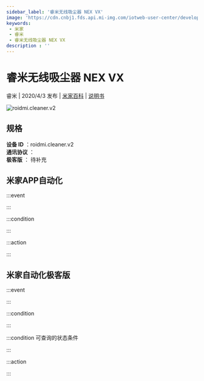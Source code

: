 ```yaml
---
sidebar_label: '睿米无线吸尘器 NEX VX'
image: 'https://cdn.cnbj1.fds.api.mi-img.com/iotweb-user-center/developer_1679070102833WI1blhcF.png?GalaxyAccessKeyId=AKVGLQWBOVIRQ3XLEW&Expires=9223372036854775807&Signature=dKaEXtHZglEEIB0yVlrWC4pNJjc='
keywords: 
 - 米家
 - 睿米
 - 睿米无线吸尘器 NEX VX
description : ''
---
```

# 睿米无线吸尘器 NEX VX

睿米 | 2020/4/3 发布 | [米家百科](https://home.mi.com/webapp/content/baike/product/index.html?model=roidmi.cleaner.v2) | [说明书](https://home.mi.com/views/introduction.html?model=roidmi.cleaner.v2&region=cn)

![roidmi.cleaner.v2](https://cdn.cnbj1.fds.api.mi-img.com/iotweb-user-center/developer_1679070102833WI1blhcF.png?GalaxyAccessKeyId=AKVGLQWBOVIRQ3XLEW&Expires=9223372036854775807&Signature=dKaEXtHZglEEIB0yVlrWC4pNJjc=)

## 规格  
> 
**设备 ID** ：roidmi.cleaner.v2  
**通讯协议** ：  
**极客版**  ： 待补充 


## 米家APP自动化  

:::event  

:::

:::condition  

:::

:::action   

:::

## 米家自动化极客版  

:::event  

:::

:::condition  

:::

:::condition 可查询的状态条件  

:::

:::action  

:::

        
